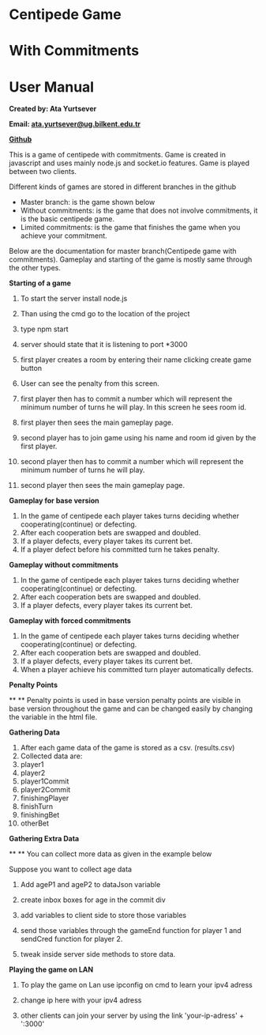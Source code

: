 

# Centipede Game

# With Commitments

# User Manual



**Created by: Ata Yurtsever**

**Email: ata.yurtsever@ug.bilkent.edu.tr**

[**Github**](https://github.com/AtaYurtsever/Socket.io-Centipede-Game)























 This is a game of centipede with commitments. Game is created in javascript and uses mainly node.js and socket.io features. Game is played between two clients.

 Different kinds of games are stored in different branches in the github

- Master branch: is the game shown below
- Without commitments: is the game that does not involve commitments, it is the basic centipede game.
- Limited commitments: is the game that finishes the game when you achieve your commitment.

Below are the documentation for master branch(Centipede game with commitments). Gameplay and starting of the game is mostly same through the other types.

**Starting of a game**

1. To start the server install node.js
2. Than using the cmd go to the location of the project
3. type npm start
4. server should state that it is listening to port \*3000



1. first player creates a room by entering their name clicking create game button
2. User can see the penalty from this screen.

1. first player then has to commit a number which will represent the minimum number of turns he will play. In this screen he sees room id.



1. first player then sees the main gameplay page.



1. second player has to join game using his name and room id given by the first player.

1. second player then has to commit a number which will represent the minimum number of turns he will play.

1. second player then sees the main gameplay page.

**Gameplay for base version**

1. In the game of centipede each player takes turns deciding whether cooperating(continue) or defecting.
2. After each cooperation bets are swapped and doubled.
3. If a player defects, every player takes its current bet.
4. If a player defect before his committed turn he takes penalty.



**Gameplay without commitments**

1. In the game of centipede each player takes turns deciding whether cooperating(continue) or defecting.
2. After each cooperation bets are swapped and doubled.
3. If a player defects, every player takes its current bet.

**Gameplay with forced commitments**

1. In the game of centipede each player takes turns deciding whether cooperating(continue) or defecting.
2. After each cooperation bets are swapped and doubled.
3. If a player defects, every player takes its current bet.
4. When a player achieve his committed turn player automatically defects.

**Penalty Points**

**       ** Penalty points is used in  base version penalty points are visible in base version throughout the game and can be changed easily by changing the variable in the html file.

**Gathering Data**

1. After each game data of the game is stored as a csv. (results.csv)
2. Collected data are:
  1. player1
  2. player2
  3.  player1Commit
  4.  player2Commit
  5.  finishingPlayer
  6.  finishTurn
  7.  finishingBet
  8.  otherBet

**Gathering Extra Data**

**       ** You can collect more data as given in the example below

Suppose you want to collect age data

1. Add ageP1 and ageP2 to dataJson variable

1. create inbox boxes for age in the commit div
2. add variables to client side to store those variables
3. send those variables through the gameEnd function for player 1 and sendCred function for player 2.
4. tweak inside server side methods to store data.



**Playing the game on LAN**

1. To play the game on Lan use ipconfig on cmd to learn your ipv4 adress
2. change ip here with your ipv4 adress

1. other clients can join your server by using the link &#39;your-ip-adress&#39; + &#39;:3000&#39;

